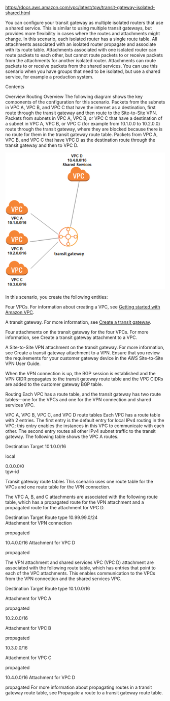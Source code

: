https://docs.aws.amazon.com/vpc/latest/tgw/transit-gateway-isolated-shared.html


You can configure your transit gateway as multiple isolated routers that use a shared service. This is similar to using multiple transit gateways, but provides more flexibility in cases where the routes and attachments might change. In this scenario, each isolated router has a single route table. All attachments associated with an isolated router propagate and associate with its route table. Attachments associated with one isolated router can route packets to each other, but cannot route packets to or receive packets from the attachments for another isolated router. Attachments can route packets to or receive packets from the shared services. You can use this scenario when you have groups that need to be isolated, but use a shared service, for example a production system.

Contents

Overview
Routing
Overview
The following diagram shows the key components of the configuration for this scenario. Packets from the subnets in VPC A, VPC B, and VPC C that have the internet as a destination, first route through the transit gateway and then route to the Site-to-Site VPN. Packets from subnets in VPC A, VPC B, or VPC C that have a destination of a subnet in VPC A, VPC B, or VPC C (for example from 10.1.0.0 to 10.2.0.0) route through the transit gateway, where they are blocked because there is no route for them in the transit gateway route table. Packets from VPC A, VPC B, and VPC C that have VPC D as the destination route through the transit gateway and then to VPC D.

![private subnet public load balancer](images/transit.png)

In this scenario, you create the following entities:

Four VPCs. For information about creating a VPC, see [Getting started with Amazon VPC](https://docs.aws.amazon.com/vpc/latest/userguide/vpc-getting-started.html#getting-started-create-vpc).

A transit gateway. For more information, see [Create a transit gateway](https://docs.aws.amazon.com/vpc/latest/tgw/tgw-transit-gateways.html#create-tgw).

Four attachments on the transit gateway for the four VPCs. For more information, see Create a transit gateway attachment to a VPC.

A Site-to-Site VPN attachment on the transit gateway. For more information, see Create a transit gateway attachment to a VPN. Ensure that you review the requirements for your customer gateway device in the AWS Site-to-Site VPN User Guide.

When the VPN connection is up, the BGP session is established and the VPN CIDR propagates to the transit gateway route table and the VPC CIDRs are added to the customer gateway BGP table.

Routing
Each VPC has a route table, and the transit gateway has two route tables—one for the VPCs and one for the VPN connection and shared services VPC.

VPC A, VPC B, VPC C, and VPC D route tables
Each VPC has a route table with 2 entries. The first entry is the default entry for local IPv4 routing in the VPC; this entry enables the instances in this VPC to communicate with each other. The second entry routes all other IPv4 subnet traffic to the transit gateway. The following table shows the VPC A routes.

Destination	Target
10.1.0.0/16

local

0.0.0.0/0	
tgw-id

Transit gateway route tables
This scenario uses one route table for the VPCs and one route table for the VPN connection.

The VPC A, B, and C attachments are associated with the following route table, which has a propagated route for the VPN attachment and a propagated route for the attachment for VPC D.

Destination	Target	Route type
10.99.99.0/24	
Attachment for VPN connection

propagated

10.4.0.0/16	
Attachment for VPC D

propagated

The VPN attachment and shared services VPC (VPC D) attachment are associated with the following route table, which has entries that point to each of the VPC attachments. This enables communication to the VPCs from the VPN connection and the shared services VPC.

Destination	Target	Route type
10.1.0.0/16

Attachment for VPC A

propagated

10.2.0.0/16

Attachment for VPC B

propagated

10.3.0.0/16

Attachment for VPC C

propagated

10.4.0.0/16	
Attachment for VPC D

propagated
For more information about propagating routes in a transit gateway route table, see Propagate a route to a transit gateway route table.

